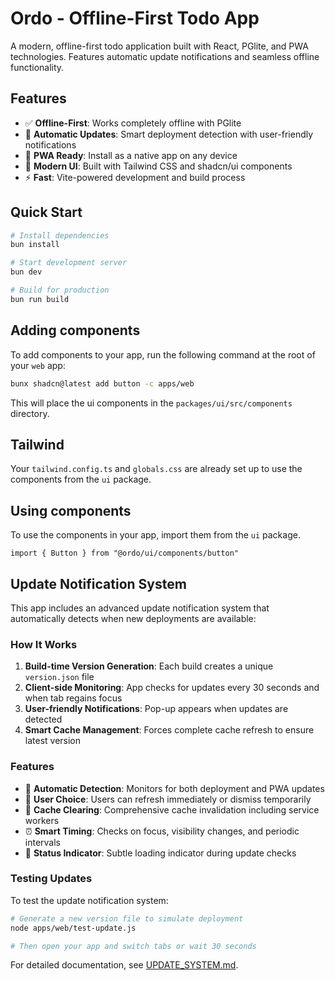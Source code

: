 # Ordo - Offline-First Todo App

A modern, offline-first todo application built with React, PGlite, and PWA technologies. Features automatic update notifications and seamless offline functionality.

## Features

- ✅ **Offline-First**: Works completely offline with PGlite
- 🚀 **Automatic Updates**: Smart deployment detection with user-friendly notifications
- 📱 **PWA Ready**: Install as a native app on any device
- 🎨 **Modern UI**: Built with Tailwind CSS and shadcn/ui components
- ⚡ **Fast**: Vite-powered development and build process

## Quick Start

```bash
# Install dependencies
bun install

# Start development server
bun dev

# Build for production
bun run build
```

## Adding components

To add components to your app, run the following command at the root of your `web` app:

```bash
bunx shadcn@latest add button -c apps/web
```

This will place the ui components in the `packages/ui/src/components` directory.

## Tailwind

Your `tailwind.config.ts` and `globals.css` are already set up to use the components from the `ui` package.

## Using components

To use the components in your app, import them from the `ui` package.

```tsx
import { Button } from "@ordo/ui/components/button"
```

## Update Notification System

This app includes an advanced update notification system that automatically detects when new deployments are available:

### How It Works

1. **Build-time Version Generation**: Each build creates a unique `version.json` file
2. **Client-side Monitoring**: App checks for updates every 30 seconds and when tab regains focus
3. **User-friendly Notifications**: Pop-up appears when updates are detected
4. **Smart Cache Management**: Forces complete cache refresh to ensure latest version

### Features

- 🔄 **Automatic Detection**: Monitors for both deployment and PWA updates
- 💬 **User Choice**: Users can refresh immediately or dismiss temporarily
- 🧹 **Cache Clearing**: Comprehensive cache invalidation including service workers
- ⏰ **Smart Timing**: Checks on focus, visibility changes, and periodic intervals
- 📱 **Status Indicator**: Subtle loading indicator during update checks

### Testing Updates

To test the update notification system:

```bash
# Generate a new version file to simulate deployment
node apps/web/test-update.js

# Then open your app and switch tabs or wait 30 seconds
```

For detailed documentation, see [UPDATE_SYSTEM.md](apps/web/UPDATE_SYSTEM.md).
